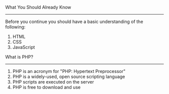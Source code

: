 What You Should Already Know
______________________________
Before you continue you should have a basic understanding of the following:
1. HTML
2. CSS
3. JavaScript

What is PHP?
_____________
1. PHP is an acronym for "PHP: Hypertext Preprocessor"
2. PHP is a widely-used, open source scripting language
3. PHP scripts are executed on the server
4. PHP is free to download and use

